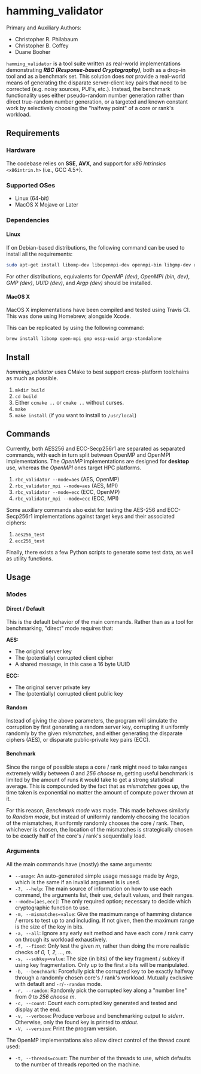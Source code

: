 # hamming_validator

Primary and Auxiliary Authors:
* Christopher R. Philabaum  
* Christopher B. Coffey  
* Duane Booher 

`hamming_validator` is a tool suite written as real-world implementations demonstrating
***RBC (Response-based Cryptography)***, both as a drop-in tool and as a benchmark set.
This solution does _not_ provide a real-world means of generating the disparate server-client
key pairs that need to be corrected (e.g. noisy sources, PUFs, etc.). Instead, the benchmark
functionality uses either pseudo-random number generation rather than direct true-random number
generation, or a targeted and known constant work by selectively choosing the "halfway point"
of a core or rank's workload.

## Requirements

### Hardware

The codebase relies on **SSE**, **AVX**, and support for _x86 Intrinsics_ `<x86intrin.h>`
(i.e., GCC 4.5+).

### Supported OSes

* Linux (64-bit)
* MacOS X Mojave or Later

### Dependencies

#### Linux

If on Debian-based distributions, the following command can be used to install all the requirements:
```bash
sudo apt-get install libomp-dev libopenmpi-dev openmpi-bin libgmp-dev uuid-dev
```

For other distributions, equivalents for _OpenMP (dev)_, _OpenMPI (bin, dev)_, _GMP (dev)_, _UUID (dev)_,
and _Argp (dev)_ should be installed.

#### MacOS X

MacOS X implementations have been compiled and tested using Travis CI. This was done using Homebrew,
alongside Xcode.

This can be replicated by using the following command:
```zsh
brew install libomp open-mpi gmp ossp-uuid argp-standalone
```

## Install

_hamming_validator_ uses CMake to best support cross-platform toolchains as much as possible.

1. `mkdir build`
2. `cd build`
3. Either `ccmake ..` or `cmake ..` without curses.
4. `make`
5. `make install` (if you want to install to `/usr/local`)

## Commands

Currently, both AES256 and ECC-Secp256r1 are separated as separated commands, with each in turn split
between OpenMP and OpenMPI implementations. The _OpenMP_ implementations are designed for **desktop**
use, whereas the _OpenMPI_ ones target HPC platforms.

1. `rbc_validator --mode=aes` (AES, OpenMP)
2. `rbc_validator_mpi --mode=aes` (AES, MPI)
3. `rbc_validator --mode=ecc` (ECC, OpenMP)
4. `rbc_validator_mpi --mode=ecc` (ECC, MPI)

Some auxiliary commands also exist for testing the AES-256 and ECC-Secp256r1 implementations against
target keys and their associated ciphers:

1. `aes256_test`
2. `ecc256_test`

Finally, there exists a few Python scripts to generate some test data, as well as utility
functions.

## Usage

### Modes

#### Direct / Default

This is the default behavior of the main commands. Rather than as a tool for benchmarking,
"direct" mode requires that:

**AES:**
* The original server key
* The (potentially) corrupted client cipher
* A shared message, in this case a 16 byte UUID

**ECC:**
* The original server private key
* The (potentially) corrupted client public key

#### Random

Instead of giving the above parameters, the program will simulate the corruption by first 
generating a random server key, corrupting it uniformly randomly by the given _mismatches_,
and either generating the disparate ciphers (AES), or disparate public-private key pairs (ECC).

#### Benchmark

Since the range of possible steps a core / rank might need to take ranges extremely wildly
between _0_ and _256 choose_ m, getting useful benchmark is limited by the amount of runs
it would take to get a strong statistical average. This is compounded by the fact that as
_mismatches_ goes up, the time taken is exponential no matter the amount of compute power
thrown at it.

For this reason, _Benchmark mode_ was made. This made behaves similarly to _Random mode_,
but instead of uniformly randomly choosing the location of the mismatches, it uniformly
randomly chooses the core / rank. Then, whichever is chosen, the location of the mismatches
is strategically chosen to be exactly half of the core's / rank's sequentially load.

### Arguments

All the main commands have (mostly) the same arguments:

* `--usage`: An auto-generated simple usage message made by Argp, which is the same if an
invalid argument is is used.
* `-?, --help`: The main source of information on how to use each command, the arguments list,
their use, default values, and their ranges.
* `--mode=[aes,ecc]`: The only required option; necessary to decide which cryptographic function to use.
* `-m, --mismatches=value`: Give the maximum range of hamming distance / errors to test up to
and including. If not given, then the maximum range is the size of the key in bits.
* `-a, --all`: Ignore any early exit method and have each core / rank carry on through its
workload exhaustively.
* `-f, --fixed`: Only test the given _m_, rather than doing the more realistic checks of
_0, 1, 2, ..., m_.
* `-s, --subkey=value`: The size (in bits) of the key fragment / subkey if using key
fragmentation. Only up to the first _s_ bits will be manipulated.
* `-b, --benchmark`: Forcefully pick the corrupted key to be exactly halfway through a
randomly chosen core's / rank's workload. Mutually exclusive with default and `-r`/`--random`
mode.
* `-r, --random`: Randomly pick the corrupted key along a "number line" from _0_ to
_256 choose m_.
* `-c, --count`: Count each corrupted key generated and tested and display at the end.
* `-v, --verbose`: Produce verbose and benchmarking output to _stderr_. Otherwise, only the
found key is printed to _stdout_.
* `-V, --version`: Print the program version.

The OpenMP implementations also allow direct control of the thread count used:

* `-t, --threads=count`: The number of the threads to use, which defaults to the number of
threads reported on the machine.
